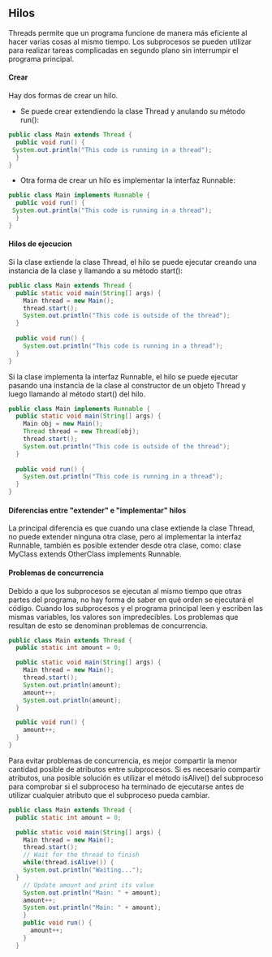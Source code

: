 ## Hilos
Threads permite que un programa funcione de manera más eficiente al hacer varias cosas al mismo tiempo.
Los subprocesos se pueden utilizar para realizar tareas complicadas en segundo plano sin interrumpir el programa principal.

#### Crear
Hay dos formas de crear un hilo.

- Se puede crear extendiendo la clase Thread y anulando su método run():

```java
public class Main extends Thread {
  public void run() {
 System.out.println("This code is running in a thread");
  } 
}
```

- Otra forma de crear un hilo es implementar la interfaz Runnable:

```java
public class Main implements Runnable {
  public void run() {
 System.out.println("This code is running in a thread");
  }
}
```

#### Hilos de ejecucion

Si la clase extiende la clase Thread, el hilo se puede ejecutar creando una instancia de la clase y llamando a su método start():

```java
public class Main extends Thread {
  public static void main(String[] args) {
    Main thread = new Main();
    thread.start();
    System.out.println("This code is outside of the thread");
  }
  
  public void run() {
    System.out.println("This code is running in a thread");
  }
}
```
Si la clase implementa la interfaz Runnable, el hilo se puede ejecutar pasando una instancia de la clase al constructor de un objeto Thread y luego llamando al método start() del hilo.

```java
public class Main implements Runnable {
  public static void main(String[] args) {
    Main obj = new Main();
    Thread thread = new Thread(obj);
    thread.start();
    System.out.println("This code is outside of the thread");
  }
  
  public void run() {
    System.out.println("This code is running in a thread");
  }
}
```

#### Diferencias entre "extender" e "implementar" hilos

La principal diferencia es que cuando una clase extiende la clase Thread, no puede extender ninguna otra clase, pero al implementar la interfaz Runnable, también es posible extender desde otra clase, como: clase MyClass extends OtherClass implements Runnable.
  
#### Problemas de concurrencia

Debido a que los subprocesos se ejecutan al mismo tiempo que otras partes del programa, no hay forma de saber en qué orden se ejecutará el código. Cuando los subprocesos y el programa principal leen y escriben las mismas variables, los valores son impredecibles. Los problemas que resultan de esto se denominan problemas de concurrencia.

```java
public class Main extends Thread {
  public static int amount = 0;

  public static void main(String[] args) {
    Main thread = new Main();
    thread.start();
    System.out.println(amount);
    amount++;
    System.out.println(amount);
  } 

  public void run() {
    amount++;
  }
} 
```

Para evitar problemas de concurrencia, es mejor compartir la menor cantidad posible de atributos entre subprocesos. Si es necesario compartir atributos, una posible solución es utilizar el método isAlive() del subproceso para comprobar si el subproceso ha terminado de ejecutarse antes de utilizar cualquier atributo que el subproceso pueda cambiar.

```java
public class Main extends Thread {
  public static int amount = 0;

  public static void main(String[] args) {
    Main thread = new Main();
    thread.start();
    // Wait for the thread to finish
    while(thread.isAlive()) {
    System.out.println("Waiting...");
  }
    // Update amount and print its value
    System.out.println("Main: " + amount);
    amount++;
    System.out.println("Main: " + amount);
    }
    public void run() {
      amount++;
    }
  }
```
